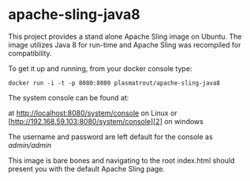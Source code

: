 apache-sling-java8
==================

This project provides a stand alone Apache Sling image on Ubuntu. The image utilizes Java 8 for run-time and Apache Sling was recompiled for compatibility.

To get it up and running, from your docker console type:

    docker run -i -t -p 8080:8080 plasmatrout/apache-sling-java8

The system console can be found at:

at [http://localhost:8080/system/console][1] on Linux or [http://192.168.59.103:8080/system/console][2] on windows

The username and password are left default for the console as *admin/admin*

This image is bare bones and navigating to the root index.html should present you with the default Apache Sling page.


  [1]: http://localhost:8080/system/console
  [2]: http://192.168.59.103:8080/system/console
  

